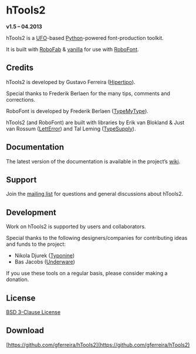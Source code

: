 # hTools2

**v1.5 – 04.2013**

hTools2 is a [UFO](http://unifiedfontobject.org/)-based [Python](http://python.org/)-powered font-production toolkit.

It is built with [RoboFab](http://robofag.org) & [vanilla](http://code.typesupply.com/wiki/Vanilla) for use with [RoboFont](http://robofont.com/).

## Credits

hTools2 is developed by Gustavo Ferreira ([Hipertipo](http://hipertipo.com)).

Special thanks to Frederik Berlaen for the many tips, comments and corrections.

RoboFont is developed by Frederik Berlaen ([TypeMyType](http://typemytype.com)).

hTools2 (and RoboFont) are built with libraries by Erik van Blokland & Just van Rossum ([LettError](http://letterror.com)) and Tal Leming ([TypeSupply](http://typesupply.com)).

## Documentation

The latest version of the documentation is available in the project’s [wiki](https://github.com/gferreira/hTools2/wiki).

## Support

Join the [mailing list](http://lists.hipertipo.com/listinfo/htools2) for questions and general discussions about hTools2.

## Development

Work on hTools2 is supported by users and collaborators.

Special thanks to the following designers/companies for contributing ideas and funds to the project:

- Nikola Djurek ([Typonine](http://typonine.com/))
- Bas Jacobs ([Underware](http://underware.nl/))

If you use these tools on a regular basis, please consider making a donation.

## License

[BSD 3-Clause License](http://www.opensource.org/licenses/BSD-3-Clause)

## Download

[https://github.com/gferreira/hTools2](https://github.com/gferreira/hTools2)
